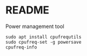 # README

Power management tool

```
sudo apt install cpufrequtils
sudo cpufreq-set -g powersave
cpufreq-info
```
